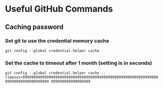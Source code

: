 # Useful GitHub Commands 

## Caching password

### Set git to use the credential memory cache
`git config --global credential.helper cache`


### Set the cache to timeout after 1 month (setting is in seconds)
`git config --global credential.helper cache --timeout=9999999999999999999999999999999999999999999999999999999999999999999999999999999999
999999999999999999`

